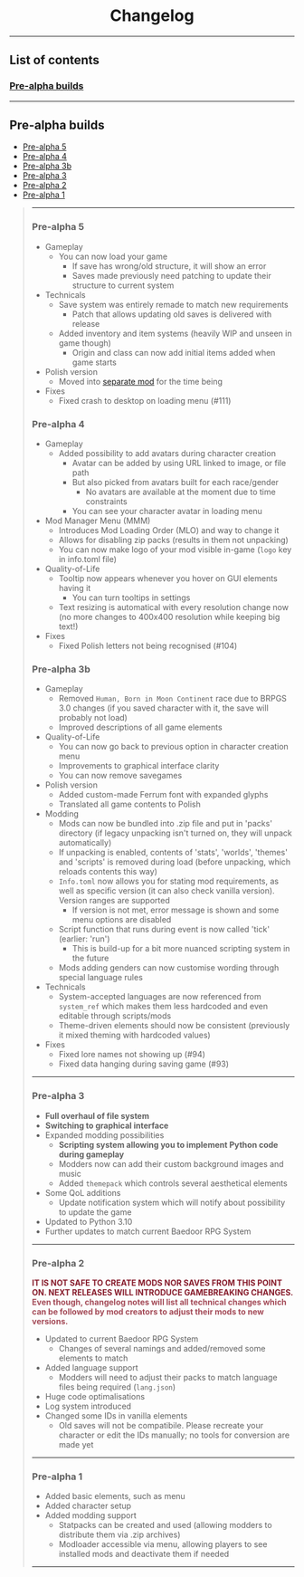 # <center>Changelog</center>

---

## List of contents
### [Pre-alpha builds](changelog.md#pre-alpha-builds)

---
## Pre-alpha builds
- [Pre-alpha 5](#pre-alpha-5)
- [Pre-alpha 4](#pre-alpha-4)
- [Pre-alpha 3b](#pre-alpha-3b)
- [Pre-alpha 3](#pre-alpha-3)
- [Pre-alpha 2](#pre-alpha-2)
- [Pre-alpha 1](#pre-alpha-1)

> ---
> ### Pre-alpha 5
> - Gameplay
>   - You can now load your game
>     - If save has wrong/old structure, it will show an error
>     - Saves made previously need patching to update their structure
>       to current system
> - Technicals
>   - Save system was entirely remade to match new requirements
>     - Patch that allows updating old saves is delivered with release
>   - Added inventory and item systems (heavily WIP and unseen in game though)
>     - Origin and class can now add initial items added when game starts
> - Polish version
>   - Moved into [separate mod](https://github.com/Toma400/The_Isle_of_Ansur_PL)
>     for the time being
> - Fixes
>   - Fixed crash to desktop on loading menu (#111)
> ### Pre-alpha 4
> - Gameplay
>   - Added possibility to add avatars during character creation
>     - Avatar can be added by using URL linked to image, or file path
>     - But also picked from avatars built for each race/gender
>       - No avatars are available at the moment due to time constraints
>     - You can see your character avatar in loading menu
> - Mod Manager Menu (MMM)
>   - Introduces Mod Loading Order (MLO) and way to change it
>   - Allows for disabling zip packs (results in them not unpacking)
>   - You can now make logo of your mod visible in-game
>     (`logo` key in info.toml file)
> - Quality-of-Life
>   - Tooltip now appears whenever you hover on GUI elements having it
>     - You can turn tooltips in settings
>   - Text resizing is automatical with every resolution change now
>     (no more changes to 400x400 resolution while keeping big text!)
> - Fixes
>   - Fixed Polish letters not being recognised (#104)
> ### Pre-alpha 3b
> - Gameplay
>   - Removed `Human, Born in Moon Continent` race due to BRPGS 3.0 changes
>     (if you saved character with it, the save will probably not load)
>   - Improved descriptions of all game elements
> - Quality-of-Life
>   - You can now go back to previous option in character creation menu
>   - Improvements to graphical interface clarity
>   - You can now remove savegames
> - Polish version
>   - Added custom-made Ferrum font with expanded glyphs
>   - Translated all game contents to Polish
> - Modding
>   - Mods can now be bundled into .zip file and put in 'packs' directory
>     (if legacy unpacking isn't turned on, they will unpack automatically)
>   - If unpacking is enabled, contents of 'stats', 'worlds', 'themes' and 'scripts'
>     is removed during load (before unpacking, which reloads contents this way)
>   - `Info.toml` now allows you for stating mod requirements, as well as specific
>     version (it can also check vanilla version). Version ranges are supported
>     - If version is not met, error message is shown and some menu options are disabled
>   - Script function that runs during event is now called 'tick' (earlier: 'run')
>     - This is build-up for a bit more nuanced scripting system in the future
>   - Mods adding genders can now customise wording through special language rules
> - Technicals
>   - System-accepted languages are now referenced from `system_ref` which makes them
>     less hardcoded and even editable through scripts/mods
>   - Theme-driven elements should now be consistent
>     (previously it mixed theming with hardcoded values)
> - Fixes
>   - Fixed lore names not showing up (#94)
>   - Fixed data hanging during saving game (#93)
>
> ---
> ### Pre-alpha 3
>
> - **Full overhaul of file system**
> - **Switching to graphical interface**
> - Expanded modding possibilities
>   - **Scripting system allowing you to implement Python code during gameplay**
>   - Modders now can add their custom background images and music
>   - Added `themepack` which controls several aesthetical elements 
> - Some QoL additions
>   - Update notification system which will notify about possibility to update the game
> - Updated to Python 3.10
> - Further updates to match current Baedoor RPG System
> 
> ---
> ### Pre-alpha 2
> 
> <span style="color:#871C2C; font-weight:bold">IT IS NOT SAFE TO CREATE MODS NOR SAVES FROM THIS POINT ON. NEXT RELEASES WILL INTRODUCE GAMEBREAKING CHANGES.</span>  
> <span style="color:#A44B58; font-weight:bold">Even though, changelog notes will list all technical changes which can be followed by mod creators to adjust their mods to new versions.</span>
> 
> - Updated to current Baedoor RPG System
>   - Changes of several namings and added/removed some elements to match
> - Added language support
>   - Modders will need to adjust their packs to match language files being required (`lang.json`)
> - Huge code optimalisations
> - Log system introduced
> - Changed some IDs in vanilla elements
>   - Old saves will not be compatibile. Please recreate your character or edit the IDs manually; no tools for conversion are made yet
> 
> ---
> ### Pre-alpha 1
> 
> - Added basic elements, such as menu
> - Added character setup
> - Added modding support
>   - Statpacks can be created and used (allowing modders to distribute them via .zip archives)
>   - Modloader accessible via menu, allowing players to see installed mods and deactivate them if needed
> 
> ---
